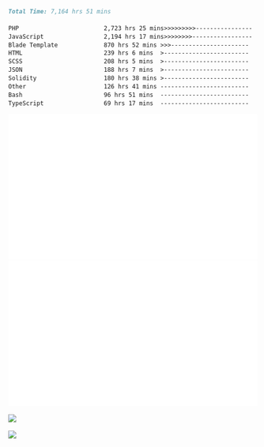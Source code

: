 <!--START_SECTION:waka-->

```markdown
Total Time: 7,164 hrs 51 mins

PHP                        2,723 hrs 25 mins>>>>>>>>>----------------   37.35 %
JavaScript                 2,194 hrs 17 mins>>>>>>>>-----------------   30.09 %
Blade Template             870 hrs 52 mins >>>----------------------   11.94 %
HTML                       239 hrs 6 mins  >------------------------   03.28 %
SCSS                       208 hrs 5 mins  >------------------------   02.85 %
JSON                       188 hrs 7 mins  >------------------------   02.58 %
Solidity                   180 hrs 38 mins >------------------------   02.48 %
Other                      126 hrs 41 mins -------------------------   01.74 %
Bash                       96 hrs 51 mins  -------------------------   01.33 %
TypeScript                 69 hrs 17 mins  -------------------------   00.95 %
```

<!--END_SECTION:waka-->

![](https://raw.githubusercontent.com/DrMaxis/github-stats-transparent/output/generated/overview.svg)
![](https://raw.githubusercontent.com/DrMaxis/github-stats-transparent/output/generated/languages.svg)

![](https://git-readme-stats-drmaxis-projects.vercel.app/api?username=drmaxis&show_icons=true&theme=outrun&count_private=true&show=reviews,discussions_started,discussions_answered,prs_merged,prs_merged_percentage&custom_title=2024%20Github%20Rank)
 
<a href="https://count.getloli.com/"><img src="https://count.getloli.com/get/@:maxis-the-alchemist?theme=rule34"></a>
<!-- https://count.getloli.com/get/@alchemist?theme=rule34 -->
<br>

